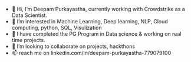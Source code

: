 - 👋 Hi, I’m Deepam Purkayastha, currently working with Crowdstrike as a Data Scientist.
- 👀 I’m interested in Machine Learning, Deep learning, NLP, Cloud computing, python, SQL, Visulization
- 🌱 I have completed the PG Program in Data science & working on real time projects.
- 💞️ I’m looking to collaborate on projects, hackthons
- 📫 reach me on linkedin.com/in/deepam-purkayastha-779079100

<!---
DP1790/DP1790 is a ✨ special ✨ repository because its `README.md` (this file) appears on your GitHub profile.
You can click the Preview link to take a look at your changes.
--->
